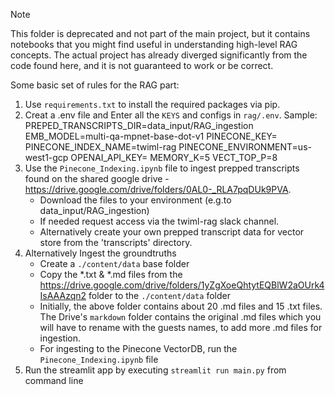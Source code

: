 > [!NOTE]
> This folder is deprecated and not part of the main project, but it contains notebooks that you might find useful in understanding high-level RAG concepts. The actual project has already diverged significantly from the code found here, and it is not guaranteed to work or be correct.

Some basic set of rules for the RAG part:

1. Use `requirements.txt` to install the required packages via pip.
2. Creat a .env file and Enter all the `KEYS` and configs in `rag/.env`. Sample:
    PREPED_TRANSCRIPTS_DIR=data_input/RAG_ingestion
    EMB_MODEL=multi-qa-mpnet-base-dot-v1
    PINECONE_KEY=
    PINECONE_INDEX_NAME=twiml-rag
    PINECONE_ENVIRONMENT=us-west1-gcp
    OPENAI_API_KEY=
    MEMORY_K=5
    VECT_TOP_P=8
3. Use the `Pinecone_Indexing.ipynb` file to ingest prepped transcripts found on the shared google drive - https://drive.google.com/drive/folders/0AL0-_RLA7pqDUk9PVA.
    * Download the files to your environment (e.g.to data_input/RAG_ingestion)
    * If needed request access via the twiml-rag slack channel.
    * Alternatively create your own prepped transcript data for vector store from the 'transcripts' directory.
4. Alternatively Ingest the groundtruths
   - Create a `./content/data` base folder
   - Copy the *.txt & *.md files from the https://drive.google.com/drive/folders/1yZgXoeQhtytEQBlW2aOUrk4IsAAAzqn2 folder to the `./content/data` folder
   - Initially, the above folder contains about 20 .md files and 15 .txt files. The Drive's `markdown` folder contains the original .md files which you will have to rename with the guests names, to add more .md files for ingestion.
   - For ingesting to the Pinecone VectorDB, run the `Pinecone_Indexing.ipynb` file
5. Run the streamlit app by executing `streamlit run main.py` from command line
